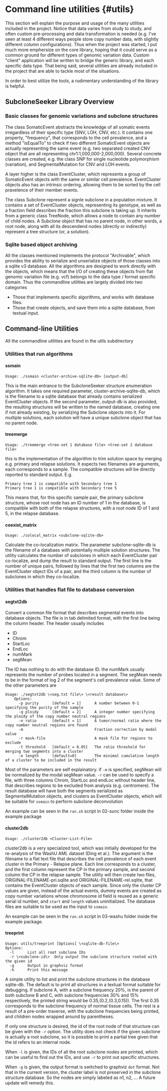 Command line utilities {#utils}
===============================

This section will explain the purpose and usage of the many utilities included in the project. Notice that data varies from study to study, and often custom pre-processing and data transformation is needed (e.g. I've seen at least 4 different ways people store copy number data, with slightly different column configurations). Thus when the project was started, I put much more emphersize on the core library, hoping that it could serve as a common ground for different types of genomic variation data. Custom "client" application will be written to bridge the generic library, and each specific data type. That being said, several utilities are already included in the project that are able to tackle most of the situations.

In order to best utilize the tools, a rudimentary understanding of the library is helpful. 

SubcloneSeeker Library Overview
-------------------------------

### Basic classes for genomic variations and subclone structures

The class SomaticEvent abstracts the knowledge of all somatic events irregardless of their specific type (SNV, LOH, CNV, etc.). It contains one property, "frequency", that corresponds to the cell prevalence, and a method "isEqualTo" to check if two different SomaticEvent objects are actually representing the same event (e.g. two separated created CNV object that are all representing chr1:1,000,000-2,000,000). Several concrete classes are created, e.g. the class SNP for single nucleotide polymorphism (variation), and SegmentalMutation for CNV and LOH events.

A layer higher is the class EventCluster, which represents a group of SomaticEvent objects with the same or similar cell prevalence. EventCluster objects also has an intrinsic ordering, allowing them to be sorted by the cell pravelence of their member events. 

The class Subclone represent a signle subclone in a population mixture. It contains a set of EventCluster objects, representing its genotype, as well as a fraction field describes the fraction this subclone is taking up. It inherits from a generic class TreeNode, which allows a node to contain any number of child nodes. A Subclone object that has no parent node, in other words, a root node, along with all its descendend nodes (directly or indirectly) represent a tree structure (or, a solution). 

### Sqlite based object archiving

All the classes mentioned implements the protocol "Archivable", which provides the ability to serialize and unserialize objects of those classes into a sqlite v3 database. All the algorithms are designed to work directly with the objects, which means that the I/O of creating these objects from flat genomic variation file (e.g. vcf) belongs to the data type / format specific domain. Thus the commandline utilities are largely divided into two categories
  * Those that implements specific algorithms, and works with database files.
  * Those that create objects, and save them into a sqlite database, from textual input.

Command-line Utilities
----------------------

All the commandline utilities are found in the utils subdirectory

### Utilities that run algorithms
#### ssmain

`Usage: ./ssmain <cluster-archive-sqlite-db> [output-db]`

This is the main entrance to the SubcloneSeeker structure enumeration algorithm. It takes one required parameter, cluster-archive-sqlite-db, which is the filename to a sqlite database that already contains serialized EventCluster objects. If the second parameter, output-db is also provided, the resulting structures will be written to the named database, creating one if not already existing, by serializing the Subclone objects into it. For multiple solutions, each solution will have a unique subclone object that has no parent node. 

#### treemerge

`Usage: ./treemerge <tree-set 1 database file> <tree-set 2 database file>`

this is the implementation of the algorithm to trim solution space by merging e.g. primary and relapse solutions. It expects two filenames are arguments, each corresponds to a sample. The compatible structures will be directly reported to standard output. E.g.

    Primary tree 1 is compatible with Secondary tree 1
    Primary tree 1 is compatible with Secondary tree 5

This means that, for this specific sample pair, the primary subclone structure, whose root node has an ID number of 1 in the database, is compatible with both of the relapse structures, with a root node ID of 1 and 5, in the relapse database.

#### coexist_matrix

`Usage: ./colocal_matrix <subclone-sqlite-db>`

Calculate the co-localization matrix. The parameter subclone-sqlite-db is the filename of a databaes with potentially multiple solution structures. The utility calculates the number of subclones in which each EventCluster pair co-localize, and dump the result to standard output. The first line is the number of unique pairs, followed by lines that the first two columns are the EventCluster object IDs of a pair, and the third column is the number of subclones in which they co-localize.

### Utilities that handles flat file to database conversion
#### segtxt2db

Convert a common file format that describes segmental events into database objects. The file is in tab delimited format, with the first line being the column header. The header usually includes
  * ID
  * Chrom
  * StartLoc
  * EndLoc
  * numMark
  * segMean

The ID has nothing to do with the database ID. the numMark usually represents the number of probes located in a segment. The segMean needs to be in the format of log 2 of the segment's cell prevalence value. Some of the other parameters are

    Usage: ./segtxt2db \<seg.txt file\> \<result database\>
        Options: 
          -p purity      [default = 1]      A number between 0-1 specifying the purity of the sample
          -q ploidy      [default = 2]      A integer number specifying the ploidy of the copy number neutral regions
          -n ratio       [default = 1]      A tumor/normal ratio where the copy number neutral regions are found
          -m                                Fraction correction by modal value
          -r mask-file                      A mask file for regions to exclude
          -t threshold   [default = 0.05]   The ratio threshold for merging two segments into a cluster
          -e length      [default=0]        The minimal cumulative length of a cluster to be included in the result

Most of the parameters are self explainatory. if `-m` is specified, segMean will be normalized by the modal segMean value. `-r` can be used to specify a file, with three columns Chrom, StartLoc and endLoc without header line, that describes regions to be excluded from analysis (e.g. centromere). The result database will have both the segments serialized as SegmentalMutation objects, and clusters as EventCluster objects, which will be suitable for `ssmain` to perform subclone deconvolution

An example can be seen in the `run.sh` script in 02-sunc folder inside the example package

#### cluster2db

`Usage: ./cluster2db <Cluster-List-File>`

cluster2db is a very specialized tool, which was initially developed for the re-analysis of the WashU AML dataset (Ding et al.). The argument is the filename to a flat text file that describes the cell prevalence of each event cluster in the Primary - Relapse plane. Each line corresponds to a cluster, and the first column represent the CP in the primary sample, and second column the CP in the relapse sample. The utility will then create two files, ORIGINAL-FILENAME-pri.sqlite and ORIGINAL-FILENAME-rel.sqlite, that contains the EventCluster objects of each sample. Since only the cluster CP values are given, instead of the actual events, dummy events are created as copy number variations whose chromosome id field is reused as a generic serial id number, and `start` and `length` values uninitialized. The database files are suitable to be used as the input to `ssmain`.

An example can be seen in the `run.sh` script in 03-washu folder inside the example package.

#### treeprint

    Usage: utils/treeprint [Options] \<sqlite-db-file\>
    Options:
      -l      List all root subclone IDs
      -r \<subclone-id\>  Only output the subclone structure rooted with the given id
      -g      Output in graphviz format
      -h      Print this message

A simple utility to list and print the subclone structures in the database sqlite-db. The default is to print all structures in a textual format suitable for debugging. If subclone A, with a subclone frequency 20%, is the parent of both subclone B and C, with subclone frequencies 30% and 15% respectively, the printed string would be 0.35,(0.2,(0.3,0.15)). The first 0.35 corresponds to the subclone frequency of normal tissue cells. The rest is a result of a pre-order traverse, with the subclone frequencies being printed, and children nodes wrapped around by parentheses. 

If only one structure is desired, the id of the root node of that structure can be given with the `-r` option. The utility does not check if the given subclone is actually a root subclone, so it is possible to print a partial tree given that the id refers to an internal node.

When `-l` is given, the IDs of all the root subclone nodes are printed, which can be useful to find out the IDs, and use `-r` to print out specific structures.

When `-g` is given, the output format is switched to graphviz `dot` format. Not that in the current version, the cluster label is not preserved in the subclone structure database. So the nodes are simply labeled as n1, n2, ... A future update will remedy this.
